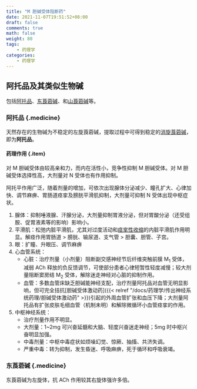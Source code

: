 ```yaml
---
title: "M 胆碱受体阻断药"
date: 2021-11-07T19:51:52+08:00
draft: false
comments: true
math: false
weight: 80
tags:
    - 药理学
categories:
    - 药理学
---
```


## 阿托品及其类似生物碱

包括[阿托品](#阿托品)、[东莨菪碱](#东莨菪碱)、和[山莨菪碱](#山莨菪碱)等。

### 阿托品 {.medicine}

天然存在的生物碱为不稳定的左旋莨菪碱，提取过程中可得到稳定的<ins>消旋莨菪碱</ins>，即为**阿托品**。

#### 药理作用 {.item}

对 M 胆碱受体由较高亲和力，而内在活性小，竞争性抑制 M 胆碱受体。对 M 胆碱受体选择性高，大剂量对 N 受体也有作用抑制。

阿托平作用广泛，随着剂量的增加，可依次出现腺体分泌减少、瞳孔扩大、心律加快、调节麻痹、胃肠道痉挛及膀胱平滑肌抑制，大剂量可抑制 N 受体出现中枢症状。

1. 腺体：抑制唾液腺、汗腺分泌，大剂量抑制胃液分泌，但对胃酸分泌（还受组胺、促胃液素等的影响）影响小。
2. 平滑肌：松弛内脏平滑肌，尤其对过度活动和<ins>痉挛性收缩</ins>的内脏平滑肌作用明显。解痉作用胃肠道 > 膀胱、输尿道、支气管 > 胆囊、胆管、子宫。
3. 眼：扩瞳、升眼压、调节麻痹
4. 心血管系统：
    - 心脏：治疗剂量（小剂量）阻断副交感神经节后纤维突触前膜 M<sub>1</sub> 受体，减弱 ACh 释放的负反馈调节，可使部分患者心律短暂性轻度减慢；较大剂量阻断窦房结 M<sub>2</sub> 受体，解除迷走神经对心脏的抑制作用。
    - 血管：多数血管床缺乏胆碱能神经支配，治疗剂量阿托品对血管无明显影响，但可完全拮抗[胆碱受体激动药]({{< relref "/docs/药理学/传出神经系统药理/胆碱受体激动药" >}})引起的外周血管扩张和血压下降；大剂量阿托品有扩张皮肤毛细血管（机制未明）和解除微循环小血管痉挛的作用。
5. 中枢神经系统：
    - 治疗剂量作用不明显。
    - 大剂量：1\~2mg 可兴奋延髓和大脑、轻度兴奋迷走神经；5mg 时中枢兴奋明显加强。
    - 中毒剂量：中枢中毒症状如烦噪幻觉、惊厥、抽搐、共济失调。
    - 严重中毒：转为抑制，发生昏迷、呼吸麻痹，死于循环和呼吸衰竭。

### 东莨菪碱 {.medicine}

东莨菪碱为左旋体，抗 ACh 作用较其右旋体强许多倍。

